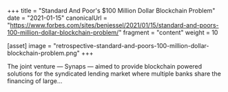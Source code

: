 +++
title = "Standard And Poor's $100 Million Dollar Blockchain Problem"
date = "2021-01-15"
canonicalUrl = "https://www.forbes.com/sites/benjessel/2021/01/15/standard-and-poors-100-million-dollar-blockchain-problem/"
fragment = "content"
weight = 10

[asset]
    image = "retrospective-standard-and-poors-100-million-dollar-blockchain-problem.png"
+++

The joint venture — Synaps — aimed to provide blockchain powered solutions 
for the syndicated lending market where multiple banks share the financing 
of large...
